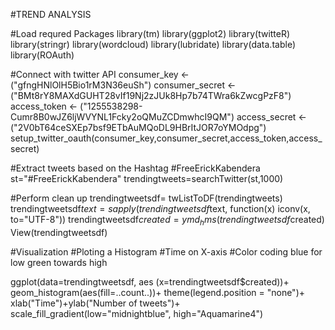 #TREND ANALYSIS

#Load requred Packages
library(tm)
library(ggplot2)
library(twitteR)
library(stringr)
library(wordcloud)
library(lubridate)
library(data.table)
library(ROAuth)

#Connect with twitter API
consumer_key <- ("gfngHNlOlH5Bio1rM3N36euSh")
consumer_secret <- ("BMt8rY8MAXdGUHT28vIf19Nj2zJUk8Hp7b74TWra6kZwcgPzF8")
access_token <- ("1255538298-Cumr8B0wJZ6ljWVYNL1Fcky2oQMuZCDmwhcI9QM")
access_secret <- ("2V0bT64ceSXEp7bsf9ETbAuMQoDL9HBrItJOR7oYMOdpg")
setup_twitter_oauth(consumer_key,consumer_secret,access_token,access_secret)
 

#Extract tweets based on the Hashtag #FreeErickKabendera
st="#FreeErickKabendera"
trendingtweets=searchTwitter(st,1000)

#Perform clean up
trendingtweetsdf= twListToDF(trendingtweets)
trendingtweetsdf$text=sapply(trendingtweetsdf$text,
                             function(x) iconv(x, to="UTF-8"))
trendingtweetsdf$created=ymd_hms(trendingtweetsdf$created)
View(trendingtweetsdf)

#Visualization
#Ploting a Histogram
#Time on X-axis
#Color coding blue for low green towards high

ggplot(data=trendingtweetsdf, aes (x=trendingtweetsdf$created))+ 
  geom_histogram(aes(fill=..count..))+
  theme(legend.position = "none")+
  xlab("Time")+ylab("Number of tweets")+
  scale_fill_gradient(low="midnightblue", high="Aquamarine4")


